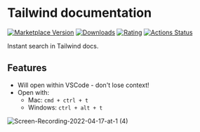 
# Tailwind documentation
[![Marketplace Version](https://vsmarketplacebadge.apphb.com/version-short/alfredbirk.tailwind-documentation.svg)](https://marketplace.visualstudio.com/items?itemName=alfredbirk.tailwind-documentation) [![Downloads](https://vsmarketplacebadge.apphb.com/downloads-short/alfredbirk.tailwind-documentation.svg)](https://marketplace.visualstudio.com/items?itemName=alfredbirk.tailwind-documentation) [![Rating](https://vsmarketplacebadge.apphb.com/rating-short/alfredbirk.tailwind-documentation.svg)](https://marketplace.visualstudio.com/items?itemName=alfredbirk.tailwind-documentation) [![Actions Status](https://github.com/formulahendry/vscode-code-runner/actions/workflows/main.yml/badge.svg)](https://github.com/formulahendry/vscode-code-runner/actions/workflows/main.yml)


Instant search in Tailwind docs.


## Features
- Will open within VSCode - don't lose context!
- Open with:
    - Mac: `cmd + ctrl + t`
    - Windows:  `ctrl + alt + t`


![Screen-Recording-2022-04-17-at-1 (4)](https://user-images.githubusercontent.com/11172530/163716626-8d74a1bb-f05b-4b45-aa12-70f66e0efad8.gif)
